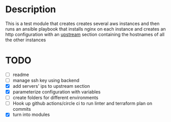 # Description
This is a test module that creates creates several aws instances and then runs an ansible playbook that installs nginx on each instance and creates an http configuration with an [upstream](https://nginx.org/ru/docs/http/ngx_http_upstream_module.html) section containing the hostnames of all the other instances 

# TODO
- [ ] readme
- [ ] manage ssh key using backend
- [x] add servers' ips to upstream section
- [x] parameterize configuration with variables
- [ ] create folders for different environments
- [ ] Hook up github actions/circle ci to run linter and terraform plan on commits
- [x] turn into modules
